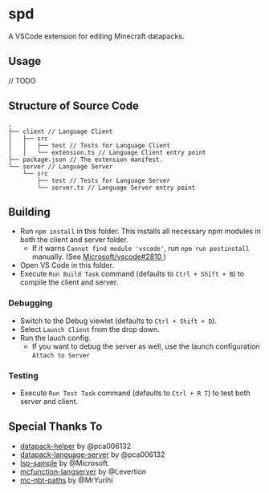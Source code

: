 # spd

A VSCode extension for editing Minecraft datapacks.

## Usage

// TODO

## Structure of Source Code

```
.
├── client // Language Client
│   ├── src
│   │   ├── test // Tests for Language Client
│   │   └── extension.ts // Language Client entry point
├── package.json // The extension manifest.
└── server // Language Server
    └── src
        ├── test // Tests for Language Server
        └── server.ts // Language Server entry point
```

## Building

- Run `npm install` in this folder. This installs all necessary npm modules in both the client and server folder.
    - If it warns `Cannot find module 'vscode'`, run `npm run postinstall` manually. (See [Microsoft/vscode#2810
](https://github.com/Microsoft/vscode/issues/2810))
- Open VS Code in this folder.
- Execute `Run Build Task` command (defaults to `Ctrl + Shift + B`) to compile the client and server.

### Debugging

- Switch to the Debug viewlet (defaults to `Ctrl + Shift + D`).
- Select `Launch Client` from the drop down.
- Run the lauch config.
    - If you want to debug the server as well, use the launch configuration `Attach to Server`

### Testing

- Execute `Run Test Task` command (defaults to `Ctrl + R T`) to test both server and client.

## Special Thanks To

- [datapack-helper](https://github.com/pca006132/datapack-helper) by @pca006132
- [datapack-language-server](https://github.com/pca006132/datapack-language-server) by @pca006132
- [lsp-sample](https://github.com/Microsoft/vscode-extension-samples/tree/master/lsp-sample) by @Microsoft.
- [mcfunction-langserver](https://github.com/Levertion/mcfunction-langserver) by @Levertion
- [mc-nbt-paths](https://github.com/MrYurihi/mc-nbt-paths) by @MrYurihi